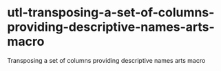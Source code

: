 # utl-transposing-a-set-of-columns-providing-descriptive-names-arts-macro
Transposing a set of columns providing descriptive names arts macro
